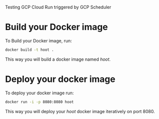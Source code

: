 Testing GCP Cloud Run triggered by GCP Scheduler


# Build your Docker image

To Build your Docker image, run:

```bash
docker build -t hoot .
```

This way you will build a docker image named _hoot_.

# Deploy your docker image

To deploy your docker image run:

```bash
docker run -i -p 8080:8080 hoot
```

This way you will deploy your _hoot_ docker image iteratively on port 8080.
